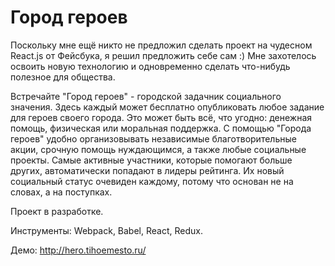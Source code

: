 # Город героев
Поскольку мне ещё никто не предложил сделать проект на чудесном React.js от Фейсбука, я решил предложить себе сам :)
Мне захотелось освоить новую технологию и одновременно сделать что-нибудь полезное для общества.

Встречайте "Город героев" - городской задачник социального значения.
Здесь каждый может бесплатно опубликовать любое задание для героев своего города.
Это может быть всё, что угодно: денежная помощь, физическая или моральная поддержка.
С помощью "Города героев" удобно организовывать независимые благотворительные акции, срочную помощь нуждающимся, а также любые социальные проекты.
Самые активные участники, которые помогают больше других, автоматически попадают в лидеры рейтинга.
Их новый социальный статус очевиден каждому, потому что основан не на словах, а на поступках.

Проект в разработке.

Инструменты: Webpack, Babel, React, Redux.

Демо: http://hero.tihoemesto.ru/